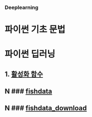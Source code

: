 ### Deeplearning

# 파이썬 기초 문법


# 파이썬 딥러닝


## 1. [활성화 함수](https://github.com/JiHoonMin/deeplearning/blob/1f561f356a44e3228b59577bc6d68a9a1be4bb2d/Activation%20Function.ipynb)





## N ### [fishdata](https://github.com/JiHoonMin/deeplearning/tree/jihoon)
## N ### [fishdata_download](https://github.com/JiHoonMin/deeplearning/tree/jihoon)
